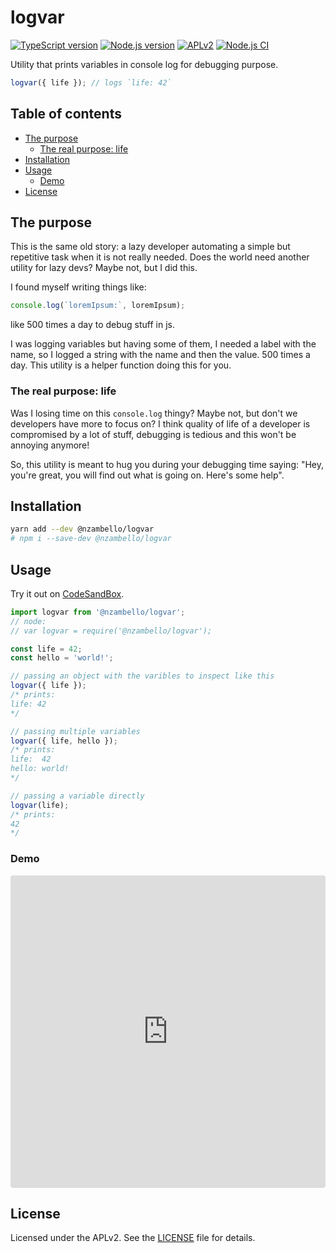 # logvar

[![TypeScript version][ts-badge]][typescript-4-2]
[![Node.js version][nodejs-badge]][nodejs]
[![APLv2][license-badge]][license]
[![Node.js CI](https://github.com/nzambello/logvar/actions/workflows/nodejs.yml/badge.svg)](https://github.com/nzambello/logvar/actions/workflows/nodejs.yml)

Utility that prints variables in console log for debugging purpose.

```js
logvar({ life }); // logs `life: 42`
```

## Table of contents

- [The purpose](#the-purpose)
  * [The real purpose: life](#the-real-purpose-life)
- [Installation](#installation)
- [Usage](#usage)
  * [Demo](#demo)
- [License](#license)

## The purpose

This is the same old story: a lazy developer automating a simple but repetitive task when it is not really needed.
Does the world need another utility for lazy devs? Maybe not, but I did this.

I found myself writing things like:

```js
console.log(`loremIpsum:`, loremIpsum);
```

like 500 times a day to debug stuff in js.

I was logging variables but having some of them, I needed a label with the name, so I logged a string with the name and then the value. 500 times a day.
This utility is a helper function doing this for you.

### The real purpose: life

Was I losing time on this `console.log` thingy? Maybe not, but don't we developers have more to focus on?
I think quality of life of a developer is compromised by a lot of stuff, debugging is tedious and this won't be annoying anymore!

So, this utility is meant to hug you during your debugging time saying: "Hey, you're great, you will find out what is going on. Here's some help".

## Installation

```sh
yarn add --dev @nzambello/logvar
# npm i --save-dev @nzambello/logvar
```

## Usage

Try it out on [CodeSandBox](https://codesandbox.io/s/logvar-sandbox-ub45j).

```ts
import logvar from '@nzambello/logvar';
// node:
// var logvar = require('@nzambello/logvar');

const life = 42;
const hello = 'world!';

// passing an object with the varibles to inspect like this
logvar({ life });
/* prints:
life: 42
*/

// passing multiple variables
logvar({ life, hello });
/* prints:
life:  42
hello: world!
*/

// passing a variable directly
logvar(life);
/* prints:
42
*/
```

### Demo

<iframe src="https://codesandbox.io/embed/logvar-sandbox-ub45j?autoresize=1&expanddevtools=1&fontsize=14&hidenavigation=1&module=%2Fsrc%2Findex.js&theme=dark"
  style="width:100%; height:500px; border:0; border-radius: 4px; overflow:hidden;"
  title="logvar sandbox"
  allow="accelerometer; ambient-light-sensor; camera; encrypted-media; geolocation; gyroscope; hid; microphone; midi; payment; usb; vr; xr-spatial-tracking"
  sandbox="allow-forms allow-modals allow-popups allow-presentation allow-same-origin allow-scripts"
></iframe>

## License

Licensed under the APLv2. See the [LICENSE](https://github.com/jsynowiec/node-typescript-boilerplate/blob/main/LICENSE) file for details.

[ts-badge]: https://img.shields.io/badge/TypeScript-4.2-blue.svg
[nodejs-badge]: https://img.shields.io/badge/Node.js->=%2014.16-blue.svg
[nodejs]: https://nodejs.org/dist/latest-v14.x/docs/api/
[travis-badge]: https://travis-ci.org/jsynowiec/node-typescript-boilerplate.svg?branch=main
[travis-ci]: https://travis-ci.org/jsynowiec/node-typescript-boilerplate
[gha-badge]: https://github.com/jsynowiec/node-typescript-boilerplate/actions/workflows/nodejs.yml/badge.svg
[gha-ci]: https://github.com/jsynowiec/node-typescript-boilerplate/actions/workflows/nodejs.yml
[typescript]: https://www.typescriptlang.org/
[typescript-4-2]: https://www.typescriptlang.org/docs/handbook/release-notes/typescript-4-2.html
[license-badge]: https://img.shields.io/badge/license-APLv2-blue.svg
[license]: https://github.com/jsynowiec/node-typescript-boilerplate/blob/main/LICENSE
[sponsor-badge]: https://img.shields.io/badge/♥-Sponsor-fc0fb5.svg
[sponsor]: https://github.com/sponsors/jsynowiec
[jest]: https://facebook.github.io/jest/
[eslint]: https://github.com/eslint/eslint
[wiki-js-tests]: https://github.com/jsynowiec/node-typescript-boilerplate/wiki/Unit-tests-in-plain-JavaScript
[prettier]: https://prettier.io
[volta]: https://volta.sh
[volta-getting-started]: https://docs.volta.sh/guide/getting-started
[volta-tomdale]: https://twitter.com/tomdale/status/1162017336699838467?s=20
[gh-actions]: https://github.com/features/actions
[travis]: https://travis-ci.org
[repo-template-action]: https://github.com/jsynowiec/node-typescript-boilerplate/generate
